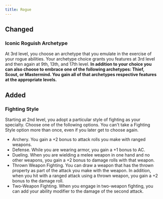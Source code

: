 ```yaml
---
title: Rogue
---
```


## Changed
### Iconic Roguish Archetype
At 3rd level, you choose an archetype that you emulate in the exercise of your rogue abilities. Your archetype choice grants you features at 3rd level and then again at 9th, 13th, and 17th level. **In addition to your choice you can also choose to embrace one of the following archetypes: Thief, Scout, or Mastermind. You gain all of that archetypes respective features at the appropriate levels.**

## Added
### Fighting Style
Starting at 2nd level, you adopt a particular style of fighting as your specialty. Choose one of the following options. You can't take a Fighting Style option more than once, even if you later get to choose again.
- Archery. You gain a +2 bonus to attack rolls you make with ranged weapons.
- Defense. While you are wearing armor, you gain a +1 bonus to AC.
- Dueling. When you are wielding a melee weapon in one hand and no other weapons, you gain a +2 bonus to damage rolls with that weapon.
- Thrown Weapon Fighting. You can draw a weapon that has the thrown property as part of the attack you make with the weapon. In addition, when you hit with a ranged attack using a thrown weapon, you gain a +2 bonus to the damage roll.
- Two-Weapon Fighting. When you engage in two-weapon fighting, you can add your ability modifier to the damage of the second attack.

<!-- 
## Changed

### Sneak Attack Damage Table
| Rogue Level | Sneak Attack |
| ----------- | ----------- |
| 1 | 1d6 |
| 2 | 1d6 |
| 3 | 2d6 |
| 4 | 2d6 |
| 5 | 3d6 |
| 6 | 4d6 |
| 7 | 5d6 |
| 8 | 5d6 |
| 9 | 6d6 |
| 10 | 6d6 |
| 11 | 7d6 |
| 12 | 8d6 |
| 13 | 9d6 |
| 14 | 9d6 |
| 15 | 10d6 |
| 16 | 10d6 |
| 17 | 11d6 |
| 18 | 11d6 |
| 19 | 12d6 |
| 20 | 12d6 |
-->
